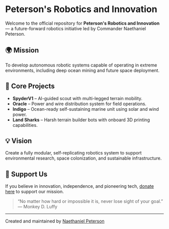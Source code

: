 # Peterson's Robotics and Innovation

Welcome to the official repository for **Peterson's Robotics and Innovation** — a future-forward robotics initiative led by Commander Naethaniel Peterson.

## 🌍 Mission
To develop autonomous robotic systems capable of operating in extreme environments, including deep ocean mining and future space deployment.

## 🔧 Core Projects
- **SpyderV1** – AI-guided scout with multi-legged terrain mobility.
- **Oracle** – Power and wire distribution system for field operations.
- **Indigo** – Ocean-ready self-sustaining marine unit using solar and wind power.
- **Land Sharks** – Harsh terrain builder bots with onboard 3D printing capabilities.

## 💡 Vision
Create a fully modular, self-replicating robotics system to support environmental research, space colonization, and sustainable infrastructure.

## 🙌 Support Us
If you believe in innovation, independence, and pioneering tech, [donate here](https://www.gofundme.com/) to support our mission.

> “No matter how hard or impossible it is, never lose sight of your goal.” — Monkey D. Luffy

---

Created and maintained by [Naethaniel Peterson](mailto:naethaniellpeterson@gmail.com)